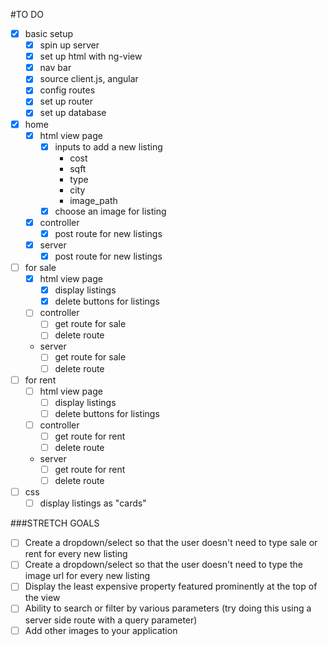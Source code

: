 #TO DO

- [X] basic setup
    - [X] spin up server
    - [X] set up html with ng-view
    - [X] nav bar
    - [X] source client.js, angular
    - [X] config routes
    - [X] set up router
    - [X] set up database

- [X] home
    - [X] html view page
        - [X] inputs to add a new listing
            - cost
            - sqft
            - type
            - city
            - image_path
        - [X] choose an image for listing
    - [X] controller
        - [X] post route for new listings
    - [X] server
        - [X] post route for new listings

- [ ] for sale
    - [X] html view page
        - [X] display listings
        - [X] delete buttons for listings
    - [ ] controller
        - [ ] get route for sale
        - [ ] delete route
    - server
        - [ ] get route for sale
        - [ ] delete route

- [ ] for rent
    - [ ] html view page
        - [ ] display listings
        - [ ] delete buttons for listings
    - [ ] controller
        - [ ] get route for rent
        - [ ] delete route
    - server
        - [ ] get route for rent
        - [ ] delete route

- [ ] css
    - [ ] display listings as "cards"

###STRETCH GOALS

- [ ] Create a dropdown/select so that the user doesn't need to type sale or rent for every new listing
- [ ] Create a dropdown/select so that the user doesn't need to type the image url for every new listing
- [ ] Display the least expensive property featured prominently at the top of the view
- [ ] Ability to search or filter by various parameters (try doing this using a server side route with a query parameter)
- [ ] Add other images to your application